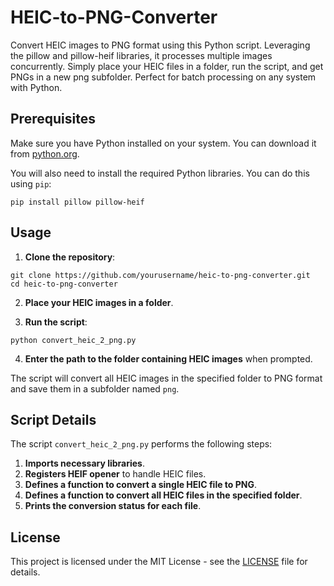 # HEIC-to-PNG-Converter
Convert HEIC images to PNG format using this Python script. Leveraging the pillow and pillow-heif libraries, it processes multiple images concurrently. Simply place your HEIC files in a folder, run the script, and get PNGs in a new png subfolder. Perfect for batch processing on any system with Python.

## Prerequisites

Make sure you have Python installed on your system. You can download it from [python.org](https://www.python.org/).

You will also need to install the required Python libraries. You can do this using `pip`:
```
pip install pillow pillow-heif
```
## Usage

1. **Clone the repository**:
```
git clone https://github.com/yourusername/heic-to-png-converter.git
cd heic-to-png-converter
```

2. **Place your HEIC images in a folder**.

3. **Run the script**:
```
python convert_heic_2_png.py
```

4. **Enter the path to the folder containing HEIC images** when prompted.

The script will convert all HEIC images in the specified folder to PNG format and save them in a subfolder named `png`.

## Script Details

The script `convert_heic_2_png.py` performs the following steps:

1. **Imports necessary libraries**.
2. **Registers HEIF opener** to handle HEIC files.
3. **Defines a function to convert a single HEIC file to PNG**.
4. **Defines a function to convert all HEIC files in the specified folder**.
5. **Prints the conversion status for each file**.

## License

This project is licensed under the MIT License - see the [LICENSE](LICENSE) file for details.

